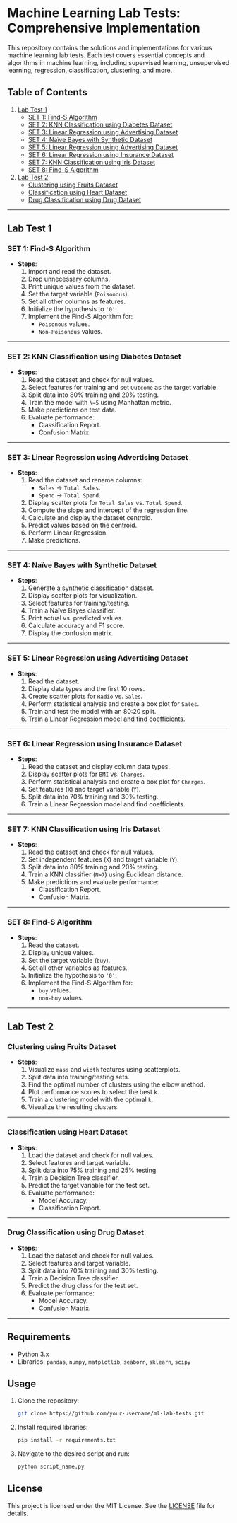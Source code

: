 # Machine Learning Lab Tests: Comprehensive Implementation

This repository contains the solutions and implementations for various machine learning lab tests. Each test covers essential concepts and algorithms in machine learning, including supervised learning, unsupervised learning, regression, classification, clustering, and more.

## Table of Contents
1. [Lab Test 1](#lab-test-1)
    - [SET 1: Find-S Algorithm](#set-1-find-s-algorithm)
    - [SET 2: KNN Classification using Diabetes Dataset](#set-2-knn-classification-using-diabetes-dataset)
    - [SET 3: Linear Regression using Advertising Dataset](#set-3-linear-regression-using-advertising-dataset)
    - [SET 4: Naïve Bayes with Synthetic Dataset](#set-4-naïve-bayes-with-synthetic-dataset)
    - [SET 5: Linear Regression using Advertising Dataset](#set-5-linear-regression-using-advertising-dataset)
    - [SET 6: Linear Regression using Insurance Dataset](#set-6-linear-regression-using-insurance-dataset)
    - [SET 7: KNN Classification using Iris Dataset](#set-7-knn-classification-using-iris-dataset)
    - [SET 8: Find-S Algorithm](#set-8-find-s-algorithm)
2. [Lab Test 2](#lab-test-2)
    - [Clustering using Fruits Dataset](#clustering-using-fruits-dataset)
    - [Classification using Heart Dataset](#classification-using-heart-dataset)
    - [Drug Classification using Drug Dataset](#drug-classification-using-drug-dataset)

---

## Lab Test 1

### SET 1: Find-S Algorithm
- **Steps**:
    1. Import and read the dataset.
    2. Drop unnecessary columns.
    3. Print unique values from the dataset.
    4. Set the target variable (`Poisonous`).
    5. Set all other columns as features.
    6. Initialize the hypothesis to `'0'`.
    7. Implement the Find-S Algorithm for:
        - `Poisonous` values.
        - `Non-Poisonous` values.

---

### SET 2: KNN Classification using Diabetes Dataset
- **Steps**:
    1. Read the dataset and check for null values.
    2. Select features for training and set `Outcome` as the target variable.
    3. Split data into 80% training and 20% testing.
    4. Train the model with `N=5` using Manhattan metric.
    5. Make predictions on test data.
    6. Evaluate performance:
        - Classification Report.
        - Confusion Matrix.

---

### SET 3: Linear Regression using Advertising Dataset
- **Steps**:
    1. Read the dataset and rename columns:
        - `Sales` → `Total Sales`.
        - `Spend` → `Total Spend`.
    2. Display scatter plots for `Total Sales` vs. `Total Spend`.
    3. Compute the slope and intercept of the regression line.
    4. Calculate and display the dataset centroid.
    5. Predict values based on the centroid.
    6. Perform Linear Regression.
    7. Make predictions.

---

### SET 4: Naïve Bayes with Synthetic Dataset
- **Steps**:
    1. Generate a synthetic classification dataset.
    2. Display scatter plots for visualization.
    3. Select features for training/testing.
    4. Train a Naïve Bayes classifier.
    5. Print actual vs. predicted values.
    6. Calculate accuracy and F1 score.
    7. Display the confusion matrix.

---

### SET 5: Linear Regression using Advertising Dataset
- **Steps**:
    1. Read the dataset.
    2. Display data types and the first 10 rows.
    3. Create scatter plots for `Radio` vs. `Sales`.
    4. Perform statistical analysis and create a box plot for `Sales`.
    5. Train and test the model with an 80:20 split.
    6. Train a Linear Regression model and find coefficients.

---

### SET 6: Linear Regression using Insurance Dataset
- **Steps**:
    1. Read the dataset and display column data types.
    2. Display scatter plots for `BMI` vs. `Charges`.
    3. Perform statistical analysis and create a box plot for `Charges`.
    4. Set features (`X`) and target variable (`Y`).
    5. Split data into 70% training and 30% testing.
    6. Train a Linear Regression model and find coefficients.

---

### SET 7: KNN Classification using Iris Dataset
- **Steps**:
    1. Read the dataset and check for null values.
    2. Set independent features (`X`) and target variable (`Y`).
    3. Split data into 80% training and 20% testing.
    4. Train a KNN classifier (`N=7`) using Euclidean distance.
    5. Make predictions and evaluate performance:
        - Classification Report.
        - Confusion Matrix.

---

### SET 8: Find-S Algorithm
- **Steps**:
    1. Read the dataset.
    2. Display unique values.
    3. Set the target variable (`buy`).
    4. Set all other variables as features.
    5. Initialize the hypothesis to `'0'`.
    6. Implement the Find-S Algorithm for:
        - `buy` values.
        - `non-buy` values.

---

## Lab Test 2

### Clustering using Fruits Dataset
- **Steps**:
    1. Visualize `mass` and `width` features using scatterplots.
    2. Split data into training/testing sets.
    3. Find the optimal number of clusters using the elbow method.
    4. Plot performance scores to select the best `k`.
    5. Train a clustering model with the optimal `k`.
    6. Visualize the resulting clusters.

---

### Classification using Heart Dataset
- **Steps**:
    1. Load the dataset and check for null values.
    2. Select features and target variable.
    3. Split data into 75% training and 25% testing.
    4. Train a Decision Tree classifier.
    5. Predict the target variable for the test set.
    6. Evaluate performance:
        - Model Accuracy.
        - Classification Report.

---

### Drug Classification using Drug Dataset
- **Steps**:
    1. Load the dataset and check for null values.
    2. Select features and target variable.
    3. Split data into 70% training and 30% testing.
    4. Train a Decision Tree classifier.
    5. Predict the drug class for the test set.
    6. Evaluate performance:
        - Model Accuracy.
        - Confusion Matrix.

---

## Requirements
- Python 3.x
- Libraries: `pandas`, `numpy`, `matplotlib`, `seaborn`, `sklearn`, `scipy`

## Usage
1. Clone the repository:  
   ```bash
   git clone https://github.com/your-username/ml-lab-tests.git
   ```
2. Install required libraries:  
   ```bash
   pip install -r requirements.txt
   ```
3. Navigate to the desired script and run:  
   ```bash
   python script_name.py
   ```

## License
This project is licensed under the MIT License. See the [LICENSE](LICENSE) file for details.
